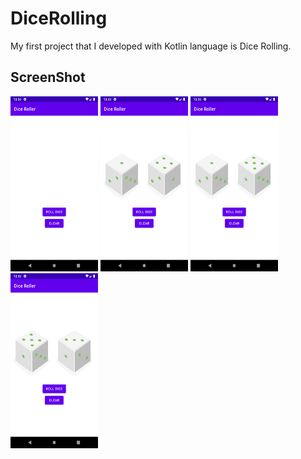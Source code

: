 # DiceRolling
 My first project that I developed with Kotlin language is Dice Rolling.

## ScreenShot

<img src="screenshot/1.png" width="140" height="280">
<img src="screenshot/2.png" width="140" height="280">
<img src="screenshot/3.png" width="140" height="280">
<img src="screenshot/4.png" width="140" height="280">
